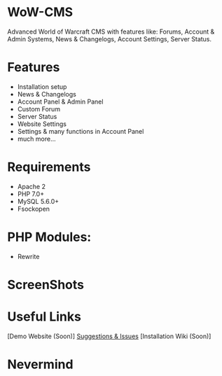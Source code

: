 # WoW-CMS

Advanced World of Warcraft CMS with features like: Forums, Account &amp; Admin Systems, News &amp; Changelogs, Account Settings, Server Status.

# Features
- Installation setup
- News & Changelogs
- Account Panel & Admin Panel
- Custom Forum
- Server Status
- Website Settings
- Settings & many functions in Account Panel
- much more...

# Requirements
- Apache 2
- PHP 7.0+
- MySQL 5.6.0+
- Fsockopen

# PHP Modules:
- Rewrite

# ScreenShots


# Useful Links
[Demo Website (Soon)]
[Suggestions & Issues](https://github.com/Markuu/WoW-CMS/issues)
[Installation Wiki (Soon)]

# Nevermind
